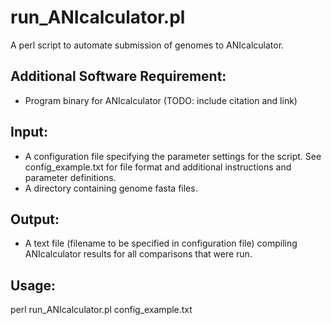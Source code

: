 # run_ANIcalculator.pl

A perl script to automate submission of genomes to ANIcalculator.

## Additional Software Requirement:
- Program binary for ANIcalculator (TODO: include citation and link)  

## Input:
- A configuration file specifying the parameter settings for the script. See config_example.txt for file format and additional instructions and parameter definitions.  
- A directory containing genome fasta files.  

## Output:
- A text file (filename to be specified in configuration file) compiling ANIcalculator results for all comparisons that were run. 

## Usage:
perl run_ANIcalculator.pl config_example.txt
